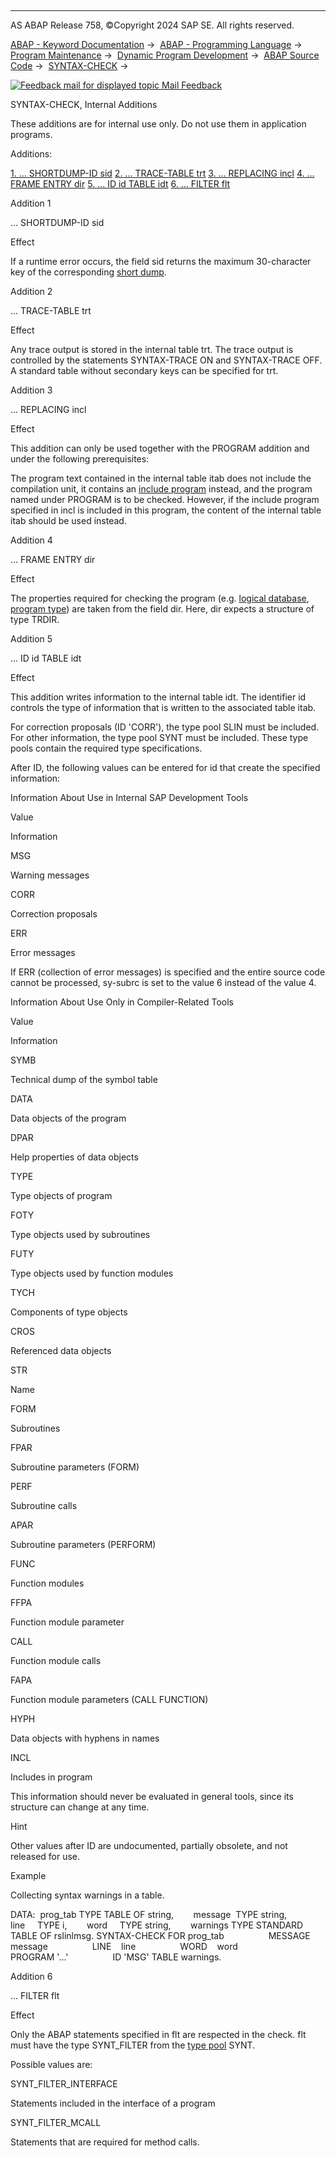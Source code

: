   

* * *

AS ABAP Release 758, ©Copyright 2024 SAP SE. All rights reserved.

[ABAP - Keyword Documentation](javascript:call_link\('abenabap.htm'\)) →  [ABAP - Programming Language](javascript:call_link\('abenabap_reference.htm'\)) →  [Program Maintenance](javascript:call_link\('abenprogram_editing.htm'\)) →  [Dynamic Program Development](javascript:call_link\('abenabap_language_dynamic.htm'\)) →  [ABAP Source Code](javascript:call_link\('abenabap_generic_program.htm'\)) →  [SYNTAX-CHECK](javascript:call_link\('abapsyntax-check_for_itab.htm'\)) → 

 [![](Mail.gif?object=Mail.gif "Feedback mail for displayed topic") Mail Feedback](mailto:f1_help@sap.com?subject=Feedback%20on%20ABAP%20Documentation&body=Document:%20SYNTAX-CHECK%2C%20Internal%20Additions%2C%20ABAPSYNTAX-CHECK_INTERNAL%2C%20758%0D%0A%0D%0AError:%0D%0A%0D%0A%0D%0A%0D%0ASuggestion%20for%20improvement:)

SYNTAX-CHECK, Internal Additions

These additions are for internal use only.
Do not use them in application programs.

Additions:

[1\. ... SHORTDUMP-ID sid](#!ABAP_ADDITION_1@1@)
[2\. ... TRACE-TABLE trt](#!ABAP_ADDITION_2@2@)
[3\. ... REPLACING incl](#!ABAP_ADDITION_3@3@)
[4\. ... FRAME ENTRY dir](#!ABAP_ADDITION_4@4@)
[5\. ... ID id TABLE idt](#!ABAP_ADDITION_5@5@)
[6\. ... FILTER flt](#!ABAP_ADDITION_6@6@)

Addition 1   

... SHORTDUMP-ID sid

Effect

If a runtime error occurs, the field sid returns the maximum 30-character key of the corresponding [short dump](javascript:call_link\('abenshort_dump_glosry.htm'\) "Glossary Entry").

Addition 2   

... TRACE-TABLE trt

Effect

Any trace output is stored in the internal table trt. The trace output is controlled by the statements SYNTAX-TRACE ON and SYNTAX-TRACE OFF. A standard table without secondary keys can be specified for trt.

Addition 3   

... REPLACING incl

Effect

This addition can only be used together with the PROGRAM addition and under the following prerequisites:

The program text contained in the internal table itab does not include the compilation unit, it contains an [include program](javascript:call_link\('abeninclude_program_glosry.htm'\) "Glossary Entry") instead, and the program named under PROGRAM is to be checked. However, if the include program specified in incl is included in this program, the content of the internal table itab should be used instead.

Addition 4   

... FRAME ENTRY dir

Effect

The properties required for checking the program (e.g. [logical database](javascript:call_link\('abenlogical_data_base_glosry.htm'\) "Glossary Entry"), [program type](javascript:call_link\('abenprogram_type_glosry.htm'\) "Glossary Entry")) are taken from the field dir. Here, dir expects a structure of type TRDIR.

Addition 5   

... ID id TABLE idt

Effect

This addition writes information to the internal table idt. The identifier id controls the type of information that is written to the associated table itab.

For correction proposals (ID 'CORR'), the type pool SLIN must be included. For other information, the type pool SYNT must be included. These type pools contain the required type specifications.

After ID, the following values can be entered for id that create the specified information:

Information About Use in Internal SAP Development Tools

Value

Information

MSG

Warning messages

CORR

Correction proposals

ERR

Error messages

If ERR (collection of error messages) is specified and the entire source code cannot be processed, sy-subrc is set to the value 6 instead of the value 4.

Information About Use Only in Compiler-Related Tools

Value

Information

SYMB

Technical dump of the symbol table

DATA

Data objects of the program

DPAR

Help properties of data objects

TYPE

Type objects of program

FOTY

Type objects used by subroutines

FUTY

Type objects used by function modules

TYCH

Components of type objects

CROS

Referenced data objects

STR

Name

FORM

Subroutines

FPAR

Subroutine parameters (FORM)

PERF

Subroutine calls

APAR

Subroutine parameters (PERFORM)

FUNC

Function modules

FFPA

Function module parameter

CALL

Function module calls

FAPA

Function module parameters (CALL FUNCTION)

HYPH

Data objects with hyphens in names

INCL

Includes in program

This information should never be evaluated in general tools, since its structure can change at any time.

Hint

Other values after ID are undocumented, partially obsolete, and not released for use.

Example

Collecting syntax warnings in a table.

DATA:  prog\_tab TYPE TABLE OF string,
       message  TYPE string,
       line     TYPE i,
       word     TYPE string,
       warnings TYPE STANDARD TABLE OF rslinlmsg.
SYNTAX-CHECK FOR prog\_tab
                 MESSAGE message
                 LINE    line
                 WORD    word
                 PROGRAM '...'
                 ID 'MSG' TABLE warnings.

Addition 6   

... FILTER flt

Effect

Only the ABAP statements specified in flt are respected in the check. flt must have the type SYNT\_FILTER from the [type pool](javascript:call_link\('abentype_pool_glosry.htm'\) "Glossary Entry") SYNT.

Possible values are:

SYNT\_FILTER\_INTERFACE

Statements included in the interface of a program

SYNT\_FILTER\_MCALL

Statements that are required for method calls.